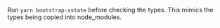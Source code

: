 Run `yarn bootstrap-xstate` before checking the types. This mimics the types being copied into node_modules.
